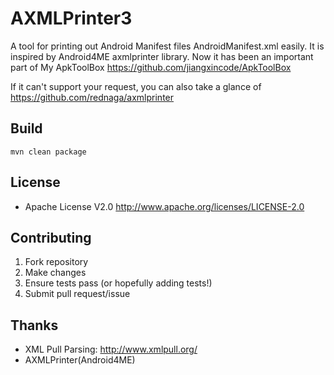 # AXMLPrinter3

A tool for printing out Android Manifest files AndroidManifest.xml easily. It is inspired by Android4ME axmlprinter library.
Now it has been an important part of My ApkToolBox <https://github.com/jiangxincode/ApkToolBox>

If it can't support your request, you can also take a glance of <https://github.com/rednaga/axmlprinter>

## Build

`mvn clean package`

## License

+ Apache License V2.0 <http://www.apache.org/licenses/LICENSE-2.0>

## Contributing

1. Fork repository
2. Make changes
3. Ensure tests pass (or hopefully adding tests!)
4. Submit pull request/issue

## Thanks

+ XML Pull Parsing: <http://www.xmlpull.org/>
+ AXMLPrinter(Android4ME)